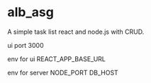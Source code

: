 # alb_asg

A simple task list react and node.js with CRUD.

ui port 3000

env for ui
REACT_APP_BASE_URL

env for server
NODE_PORT
DB_HOST

